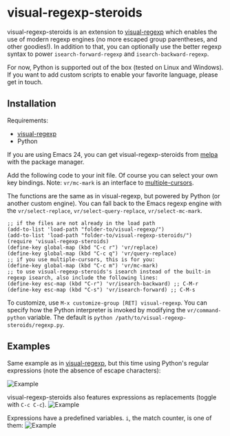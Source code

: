 # visual-regexp-steroids

visual-regexp-steroids is an extension to [visual-regexp](https://github.com/benma/visual-regexp.el) which enables the use of modern regexp engines (no more escaped group parentheses, and other goodies!).
In addition to that, you can optionally use the better regexp syntax to power `isearch-forward-regexp` and `isearch-backward-regexp`.

For now, Python is supported out of the box (tested on Linux and Windows). If you want to add custom scripts to enable your favorite language, please get in touch.

## Installation

Requirements:
* [visual-regexp](https://github.com/benma/visual-regexp.el)
* Python

If you are using Emacs 24, you can get visual-regexp-steroids from [melpa](http://melpa.milkbox.net/) with the package manager.

Add the following code to your init file. Of course you can select your own key bindings.
Note: `vr/mc-mark` is an interface to [multiple-cursors](https://github.com/magnars/multiple-cursors.el/).

The functions are the same as in visual-regexp, but powered by Python (or another custom engine).
You can fall back to the Emacs regexp engine with the `vr/select-replace`, `vr/select-query-replace`, `vr/select-mc-mark`.

```Lisp
;; if the files are not already in the load path
(add-to-list 'load-path "folder-to/visual-regexp/")
(add-to-list 'load-path "folder-to/visual-regexp-steroids/")
(require 'visual-regexp-steroids)
(define-key global-map (kbd "C-c r") 'vr/replace)
(define-key global-map (kbd "C-c q") 'vr/query-replace)
;; if you use multiple-cursors, this is for you:
(define-key global-map (kbd "C-c m") 'vr/mc-mark)
;; to use visual-regexp-steroids's isearch instead of the built-in regexp isearch, also include the following lines:
(define-key esc-map (kbd "C-r") 'vr/isearch-backward) ;; C-M-r
(define-key esc-map (kbd "C-s") 'vr/isearch-forward) ;; C-M-s
```
To customize, use `M-x customize-group [RET] visual-regexp`. You can specify how the Python interpreter is invoked by modifying the `vr/command-python` variable. The default is `python /path/to/visual-regexp-steroids/regexp.py`.

## Examples

Same example as in [visual-regexp](https://github.com/benma/visual-regexp.el), but this time using Python's regular expressions (note the absence of escape characters):

![Example](https://github.com/benma/visual-regexp-steroids.el/raw/master/screenshots/screenshot0A.png)

visual-regexp-steroids also features expressions as replacements (toggle with `C-c C-c`).
![Example](https://github.com/benma/visual-regexp-steroids.el/raw/master/screenshots/montage1.png)

Expressions have a predefined variables. `i`, the match counter, is one of them:
![Example](https://github.com/benma/visual-regexp-steroids.el/raw/master/screenshots/montage2.png)

